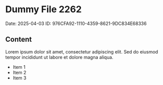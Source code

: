 # Dummy File 2262

Date: 2025-04-03
ID: 976CFA92-1110-4359-8621-9DC834E68336

## Content

Lorem ipsum dolor sit amet, consectetur adipiscing elit.
Sed do eiusmod tempor incididunt ut labore et dolore magna aliqua.

* Item 1
* Item 2
* Item 3

